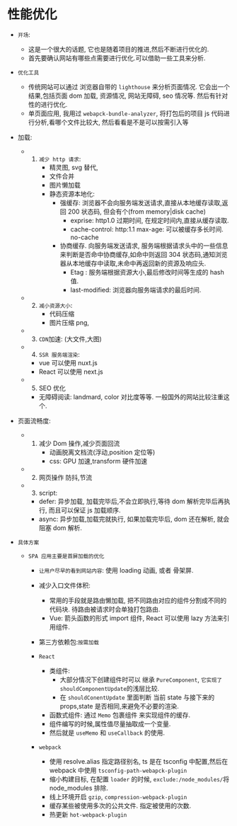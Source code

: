 # 性能优化

-   `开场`:

    -   这是一个很大的话题, 它也是随着项目的推进,然后不断进行优化的.
    -   首先要确认网站有哪些点需要进行优化.可以借助一些工具来分析.

-   `优化工具`

    -   传统网站可以通过 浏览器自带的 `lighthouse` 来分析页面情况. 它会出一个结果,包括页面 dom 加载, 资源情况, 网站无障碍, seo 情况等. 然后有针对性的进行优化.
    -   单页面应用, 我用过 `webapck-bundle-analyzer`, 将打包后的项目 js 代码进行分析,看哪个文件比较大, 然后看看是不是可以按需引入等

-   加载:

    -   1. `减少 http 请求`:
            - 精灵图, svg 替代,
            - 文件合并
            - 图片懒加载
            - 静态资源本地化:
                - 强缓存: 浏览器不会向服务端发送请求,直接从本地缓存读取,返回 200 状态码, 但会有个(from memory|disk cache)
                    - exprise: http1.0 过期时间, 在规定时间内,直接从缓存读取.
                    - cache-control: http:1.1 max-age: 可以被缓存多长时间. no-cache
                - 协商缓存. 向服务端发送请求, 服务端根据请求头中的一些信息来判断是否命中协商缓存,如命中则返回 304 状态码,通知浏览器从本地缓存中读取,未命中再返回新的资源及响应头.
                    - Etag : 服务端根据资源大小,最后修改时间等生成的 hash 值.
                    - last-modified: 浏览器向服务端请求的最后时间.
    -   2. `减小资源大小`:
            - 代码压缩
            - 图片压缩 png,
    -   3. `CDN`加速: (大文件,大图)
    -   4. `SSR 服务端渲染`:
        -   vue 可以使用 nuxt.js
        -   React 可以使用 next.js
    -   5. SEO 优化
        -   无障碍阅读: landmard, color 对比度等等. 一般国外的网站比较注重这个.

-   页面流畅度:

    -   1. 减少 Dom 操作,减少页面回流
            - 动画脱离文档流(浮动,position 定位等)
            - css: GPU 加速,transform 硬件加速
    -   2. 网页操作 防抖,节流
    -   3. script:
        -   defer: 异步加载, 加载完毕后,不会立即执行,等待 dom 解析完毕后再执行, 而且可以保证 js 加载顺序.
        -   async: 异步加载,加载完就执行, 如果加载完毕后, dom 还在解析, 就会阻塞 dom 解析.

-   `具体方案`

    -   `SPA 应用主要是首屏加载的优化`

        -   `让用户尽早的看到网站内容`: 使用 loading 动画, 或者 骨架屏.
        -   减少入口文件体积:

            -   常用的手段就是路由懒加载, 把不同路由对应的组件分割成不同的代码块. 待路由被请求时会单独打包路由.
            -   Vue: 箭头函数的形式 import 组件, React 可以使用 lazy 方法来引用组件.

        -   第三方依赖包:`按需加载`
        -   `React`
            -   类组件:
                -   大部分情况下创建组件时可以 继承 `PureComponent`, `它实现了shouldComponentUpdate`的浅层比较.
                -   在 `shouldConentUpdate` 里面判断 当前 state 与接下来的 props,state 是否相同,来避免不必要的渲染.
            -   函数式组件: 通过 `Memo` 包裹组件 来实现组件的缓存.
            -   组件编写的时候,属性值尽量抽取成一个变量.
            -   然后就是 `useMemo` 和 `useCallback` 的使用.
        -   `webpack`
            -   使用 resolve.alias 指定路径别名, ts 是在 tsconfig 中配置,然后在 webpack 中使用 `tsconfig-path-webapck-plugin`
            -   缩小构建目标, 在配置 `loader` 的时候, `exclude:/node_modules/`将 node_modules 排除.
            -   线上环境开启 `gzip`, `compression-webpack-plugin`
            -   缓存某些被使用多次的公共文件. 指定被使用的次数.
            -   热更新 `hot-webpack-plugin`
